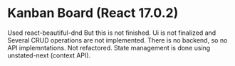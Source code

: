 # Kanban Board (React 17.0.2)

Used react-beautiful-dnd
But this is not finished. Ui is not finalized and Several CRUD operations are not implemented.
There is no backend, so no API implemntations. Not refactored.
State management is done using unstated-next (context API).
